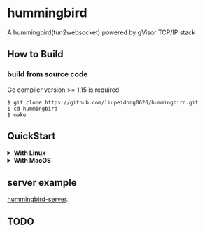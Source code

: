 # hummingbird

A hummingbird(tun2websocket) powered by gVisor TCP/IP stack

## How to Build

### build from source code

Go compiler version >= 1.15 is required

```text
$ git clone https://github.com/liupeidong0620/hummingbird.git
$ cd hummingbird
$ make
```

## QuickStart

 <details>
    <summary><b>With Linux</b></summary>

### start hummingbird

```sh
$ sudo ./hummingbird-linux-amd64 -interface en0 -module config

# help
$ ./hummingbird-linux-amd64 -h

```

### config interface & route
 
 > scripts/linux.sh would take care of tun & routes.

```shell script
$ sh linux.sh start ${proxy_server_ip} ${your_gateway}
```

  </details>

 <details>
    <summary><b>With MacOS</b></summary>

### start hummingbird

```sh
$ sudo ./hummingbird-darwin-amd64 -interface en0 -module config

# help
$ ./hummingbird-darwin-amd64 -h

```

### config interface & route
 
 > scripts/darwin.sh would take care of tun & routes.

```shell script
$ sh darwin.sh start
```
  </details>

## server example

[hummingbird-server](https://github.com/liupeidong0620/hummingbird-server.git).

## TODO
